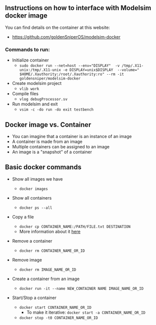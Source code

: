 

## Instructions on how to interface with Modelsim docker image

You can find details on the container at this website:

- https://github.com/goldenSniperOS/modelsim-docker

### Commands to run:

- Initialize container
  - ```sudo docker run --net=host --env="DISPLAY"  -v /tmp/.X11-unix:/tmp/.X11-unix -e DISPLAY=unix$DISPLAY  --volume="​$HOME/.Xauthority:/root/.Xauthority:ro" --rm -it goldensniper/modelsim-docker```
- Create modelsim project
  - ```vlib work```
- Compile files
  - ```vlog debugProcessor.sv```
- Run modelsim and exit
  - ```vsim -c -do run -do exit testbench```



## Docker image vs. Container

- You can imagine that a container is an instance of an image
- A container is made from an image
- Multiple containers can be assigned to an image
- An image is a "snapshot" of a container

## Basic docker commands

- Show all images we have

  - ```docker images```

- Show all containers

  - ```docker ps --all``` 

- Copy a file

  - ```docker cp CONTAINER_NAME:/PATH/FILE.txt DESTINATION```
  - More information about it [here](<https://www.youtube.com/watch?v=7tGcnOvRQ9o>)

- Remove a container

  - ```docker rm CONTAINER_NAME_OR_ID```

- Remove image

  - ```docker rm IMAGE_NAME_OR_ID```

- Create a container from an image

  - ```docker run -it --name NEW_CONTAINER NAME IMAGE_NAME_OR_ID```

- Start/Stop a container

  - ```docker start CONTAINER_NAME_OR_ID``` 
    - To make it iterative: ```docker start -a CONTAINER_NAME_OR_ID```
  - ```docker stop -t0 CONTAINER_NAME_OR_ID```

  